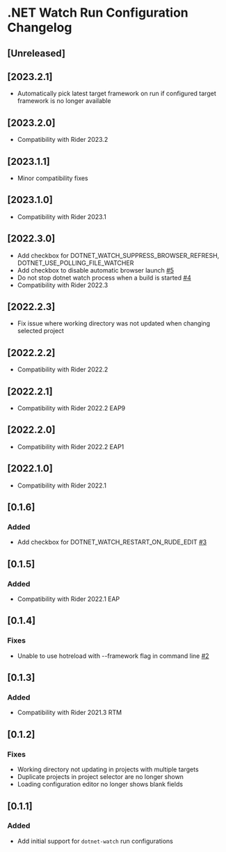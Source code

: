 <!-- Keep a Changelog guide -> https://keepachangelog.com -->

# .NET Watch Run Configuration Changelog

## [Unreleased]

## [2023.2.1]

- Automatically pick latest target framework on run if configured target framework is no longer available

## [2023.2.0]

- Compatibility with Rider 2023.2

## [2023.1.1]

- Minor compatibility fixes

## [2023.1.0]

- Compatibility with Rider 2023.1

## [2022.3.0]

- Add checkbox for DOTNET_WATCH_SUPPRESS_BROWSER_REFRESH, DOTNET_USE_POLLING_FILE_WATCHER
- Add checkbox to disable automatic browser launch [#5](https://github.com/maartenba/DotNetWatch/issues/5)
- Do not stop dotnet watch process when a build is started [#4](https://github.com/maartenba/DotNetWatch/issues/4)
- Compatibility with Rider 2022.3

## [2022.2.3]

- Fix issue where working directory was not updated when changing selected project

## [2022.2.2]

- Compatibility with Rider 2022.2

## [2022.2.1]

- Compatibility with Rider 2022.2 EAP9

## [2022.2.0]

- Compatibility with Rider 2022.2 EAP1

## [2022.1.0]

- Compatibility with Rider 2022.1

## [0.1.6]

### Added

- Add checkbox for DOTNET_WATCH_RESTART_ON_RUDE_EDIT [#3](https://github.com/maartenba/DotNetWatch/issues/3)

## [0.1.5]

### Added

- Compatibility with Rider 2022.1 EAP

## [0.1.4]

### Fixes

- Unable to use hotreload with --framework flag in command line [#2](https://github.com/maartenba/DotNetWatch/issues/2)

## [0.1.3]

### Added

- Compatibility with Rider 2021.3 RTM

## [0.1.2]

### Fixes

- Working directory not updating in projects with multiple targets
- Duplicate projects in project selector are no longer shown
- Loading configuration editor no longer shows blank fields

## [0.1.1]

### Added

- Add initial support for `dotnet-watch` run configurations